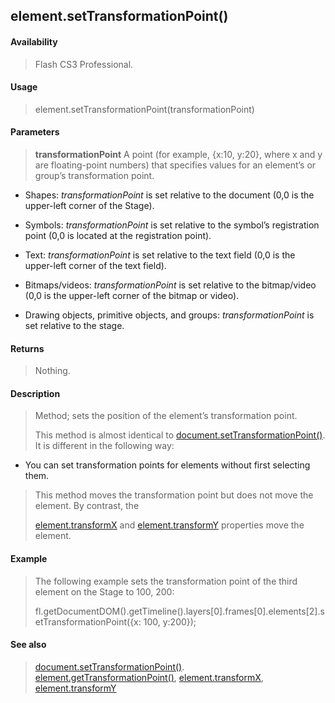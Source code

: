 ## element.setTransformationPoint()

#### Availability

> Flash CS3 Professional.

#### Usage

> element.setTransformationPoint(transformationPoint)

#### Parameters

> **transformationPoint** A point (for example, {x:10, y:20}, where x and y are floating-point numbers) that specifies values for an element’s or group’s transformation point.

-   Shapes: *transformationPoint* is set relative to the document (0,0 is the upper-left corner of the Stage).

-   Symbols: *transformationPoint* is set relative to the symbol’s registration point (0,0 is located at the registration point).

-   Text: *transformationPoint* is set relative to the text field (0,0 is the upper-left corner of the text field).

-   Bitmaps/videos: *transformationPoint* is set relative to the bitmap/video (0,0 is the upper-left corner of the bitmap or video).

-   Drawing objects, primitive objects, and groups: *transformationPoint* is set relative to the stage.

#### Returns

> Nothing.

#### Description

> Method; sets the position of the element’s transformation point.
>
> This method is almost identical to [document.setTransformationPoint()](#_bookmark317). It is different in the following way:

-   You can set transformation points for elements without first selecting them.

> This method moves the transformation point but does not move the element. By contrast, the
>
> [element.transformX](#_bookmark406) and [element.transformY](#_bookmark407) properties move the element.

#### Example

> The following example sets the transformation point of the third element on the Stage to 100, 200:
>
> fl.getDocumentDOM().getTimeline().layers\[0\].frames\[0\].elements\[2\].setTransformationPoint({x: 100, y:200});

#### See also

> [document.setTransformationPoint()](#_bookmark317). [element.getTransformationPoint()](#_bookmark381), [element.transformX](#_bookmark406), [element.transformY](#_bookmark407)
